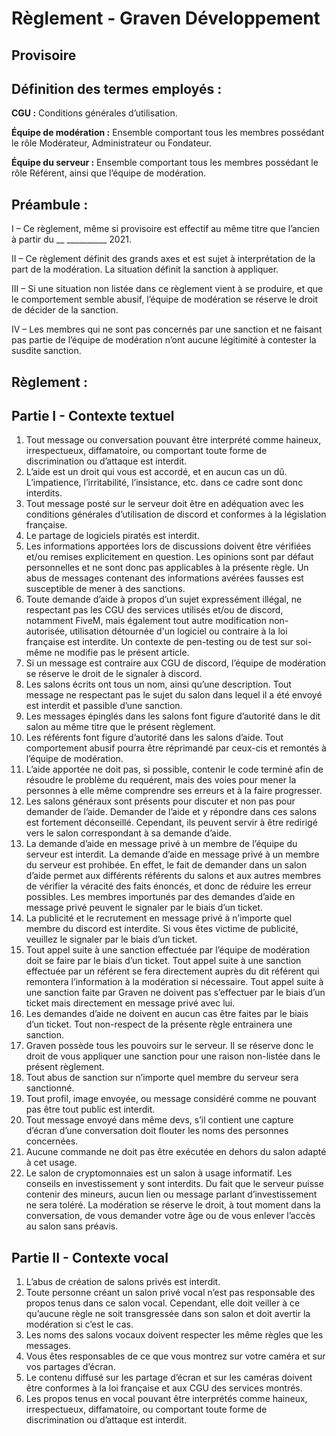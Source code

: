 # Règlement - Graven Développement
## Provisoire

## Définition des termes employés :

__CGU :__ Conditions générales d’utilisation.

__Équipe de modération :__ Ensemble comportant tous les membres possédant le rôle Modérateur, Administrateur ou Fondateur.

__Équipe du serveur :__ Ensemble comportant tous les membres possédant le rôle Référent, ainsi que l’équipe de modération.

## Préambule :

I – Ce règlement, même si provisoire est effectif au même titre que l’ancien à partir du __
__________ 2021.

II – Ce règlement définit des grands axes et est sujet à interprétation de la part de la
modération. La situation définit la sanction à appliquer.

III – Si une situation non listée dans ce règlement vient à se produire, et que le
comportement semble abusif, l’équipe de modération se réserve le droit de décider de la
sanction.

IV – Les membres qui ne sont pas concernés par une sanction et ne faisant pas partie de
l’équipe de modération n’ont aucune légitimité à contester la susdite sanction.

## Règlement :

## Partie I - Contexte textuel

1. Tout message ou conversation pouvant être interprété comme haineux,
    irrespectueux, diffamatoire, ou comportant toute forme de discrimination ou
    d’attaque est interdit.
2. L’aide est un droit qui vous est accordé, et en aucun cas un dû. L’impatience,
    l’irritabilité, l’insistance, etc. dans ce cadre sont donc interdits.
3. Tout message posté sur le serveur doit être en adéquation avec les conditions
    générales d’utilisation de discord et conformes à la législation française.
4. Le partage de logiciels piratés est interdit.
5. Les informations apportées lors de discussions doivent être vérifiées et/ou
    remises explicitement en question. Les opinions sont par défaut personnelles
    et ne sont donc pas applicables à la présente règle. Un abus de messages contenant
    des informations avérées fausses est susceptible de mener à des sanctions.
6. Toute demande d’aide à propos d’un sujet expressément illégal, ne respectant
    pas les CGU des services utilisés et/ou de discord, notamment FiveM, mais également
    tout autre modification non-autorisée, utilisation détournée d'un logiciel
    ou contraire à la loi française est interdite. Un contexte de pen-testing
    ou de test sur soi-même ne modifie pas le présent article.
7. Si un message est contraire aux CGU de discord, l’équipe de modération se
    réserve le droit de le signaler à discord.
8. Les salons écrits ont tous un nom, ainsi qu’une description. Tout message ne
    respectant pas le sujet du salon dans lequel il a été envoyé est interdit et
    passible d’une sanction.
9. Les messages épinglés dans les salons font figure d’autorité dans le dit salon au
    même titre que le présent règlement.
10. Les référents font figure d’autorité dans les salons d’aide. Tout comportement
    abusif pourra être réprimandé par ceux-cis et remontés à l’équipe de
    modération.
11. L’aide apportée ne doit pas, si possible, contenir le code terminé afin de
    résoudre le problème du requérent, mais des voies pour mener la personnes à
    elle même comprendre ses erreurs et à la faire progresser.
12. Les salons généraux sont présents pour discuter et non pas pour demander de
    l’aide. Demander de l’aide et y répondre dans ces salons est fortement
    déconseillé. Cependant, ils peuvent servir à être redirigé vers le salon
    correspondant à sa demande d’aide.
13. La demande d’aide en message privé à un membre de l’équipe du serveur est
    interdit. La demande d’aide en message privé à un membre du serveur est
    prohibée. En effet, le fait de demander dans un salon d’aide permet aux
    différents référents du salons et aux autres membres de vérifier la véracité des
    faits énoncés, et donc de réduire les erreur possibles. Les membres importunés
    par des demandes d’aide en message privé peuvent le signaler par le biais d’un
    ticket.
14. La publicité et le recrutement en message privé à n’importe quel membre du
    discord est interdite. Si vous êtes victime de publicité, veuillez le signaler par le
    biais d’un ticket.
15. Tout appel suite à une sanction effectuée par l’équipe de modération doit se
    faire par le biais d’un ticket. Tout appel suite à une sanction effectuée par un
    référent se fera directement auprès du dit référent qui remontera l’information
    à la modération si nécessaire. Tout appel suite à une sanction faite par Graven
    ne doivent pas s’effectuer par le biais d’un ticket mais directement en message
    privé avec lui.
16. Les demandes d’aide ne doivent en aucun cas être faites par le biais d’un ticket.
    Tout non-respect de la présente règle entrainera une sanction.
17. Graven possède tous les pouvoirs sur le serveur. Il se réserve donc le droit de
    vous appliquer une sanction pour une raison non-listée dans le présent
    règlement.
18. Tout abus de sanction sur n’importe quel membre du serveur sera sanctionné.
19. Tout profil, image envoyée, ou message considéré comme ne pouvant pas être
    tout public est interdit.
20. Tout message envoyé dans même devs, s’il contient une capture d’écran d’une
conversation doit flouter les noms des personnes concernées.
21. Aucune commande ne doit pas être exécutée en dehors du salon adapté à cet
usage.
22. Le salon de cryptomonnaies est un salon à usage informatif. Les conseils en
investissement y sont interdits. Du fait que le serveur puisse contenir des
mineurs, aucun lien ou message parlant d’investissement ne sera toléré. La
modération se réserve le droit, à tout moment dans la conversation, de vous
demander votre âge ou de vous enlever l’accès au salon sans préavis.

## Partie II - Contexte vocal

1. L’abus de création de salons privés est interdit.
2. Toute personne créant un salon privé vocal n’est pas responsable des propos tenus
    dans ce salon vocal. Cependant, elle doit veiller à ce qu’aucune règle ne soit
    transgressée dans son salon et doit avertir la modération si c’est le cas.
3. Les noms des salons vocaux doivent respecter les même règles que les messages.
4. Vous êtes responsables de ce que vous montrez sur votre caméra et sur vos
    partages d’écran.
5. Le contenu diffusé sur les partage d’écran et sur les caméras doivent être
    conformes à la loi française et aux CGU des services montrés.
6. Les propos tenus en vocal pouvant être interprétés comme haineux, irrespectueux,
    diffamatoire, ou comportant toute forme de discrimination ou d’attaque est
    interdit.

